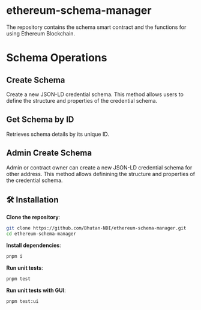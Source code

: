 # ethereum-schema-manager
The repository contains the schema smart contract and the functions for using Ethereum Blockchain.

# Schema Operations

## Create Schema
Create a new JSON-LD credential schema. This method allows users to define the structure and properties of the credential schema.

## Get Schema by ID
Retrieves schema details by its unique ID.

## Admin Create Schema
Admin or contract owner can create a new JSON-LD credential schema for other address. This method allows definining the structure and properties of the credential schema.

## 🛠️ Installation
**Clone the repository**:
```bash
git clone https://github.com/Bhutan-NDI/ethereum-schema-manager.git
cd ethereum-schema-manager
```

**Install dependencies**:
```bash
pnpm i
```
**Run unit tests**:
```bash
pnpm test
```

**Run unit tests with GUI**:
```bash
pnpm test:ui
```

